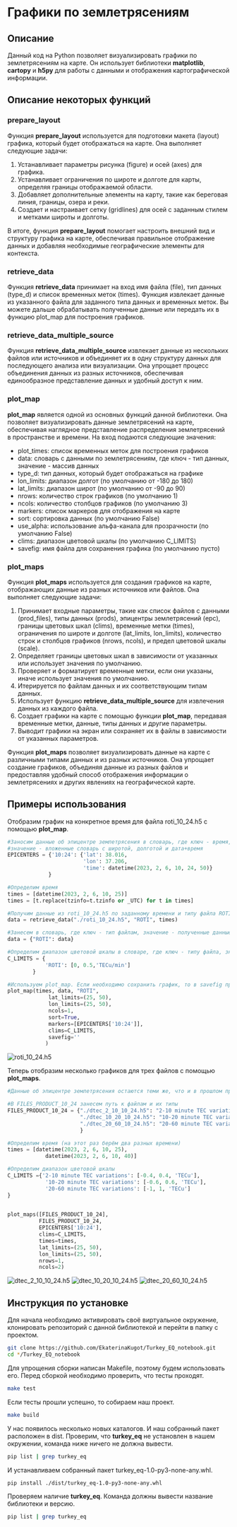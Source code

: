 # Графики по землетрясениям

## Описание
Данный код на Python позволяет визуализировать графики по землетрясениям на карте. Он использует библиотеки **matplotlib**, **cartopy** и **h5py** для работы с данными и отображения картографической информации.

## Описание некоторых функций
### prepare_layout
Функция **prepare_layout** используется для подготовки макета (layout) графика, который будет отображаться на карте. Она выполняет следующие задачи:

1. Устанавливает параметры рисунка (figure) и осей (axes) для графика.
2. Устанавливает ограничения по широте и долготе для карты, определяя границы отображаемой области.
3. Добавляет дополнительные элементы на карту, такие как береговая линия, границы, озера и реки.
4. Создает и настраивает сетку (gridlines) для осей с заданным стилем и метками широты и долготы.

В итоге, функция **prepare_layout** помогает настроить внешний вид и структуру графика на карте, обеспечивая правильное отображение данных и добавляя необходимые географические элементы для контекста.

### retrieve_data
Функция **retrieve_data** принимает на вход имя файла (file), тип данных (type_d) и список временных меток (times). Функция извлекает данные из указанного файла для заданного типа данных и временных меток. Вы можете дальше обрабатывать полученные данные или передать их в функцию plot_map для построения графиков.

### retrieve_data_multiple_source
Функция **retrieve_data_multiple_source** извлекает данные из нескольких файлов или источников и объединяет их в одну структуру данных для последующего анализа или визуализации. Она упрощает процесс объединения данных из разных источников, обеспечивая единообразное представление данных и удобный доступ к ним.

### plot_map
**plot_map** является одной из основных функций данной библиотеки. Она позволяет визуализировать данные землетрясений на карте, обеспечивая наглядное представление распределения землетрясений в пространстве и времени. На вход подаются следующие значения:

- plot_times: список временных меток для построения графиков
- data: словарь с данными по землетрясениям, где ключ - тип данных, значение - массив данных
- type_d: тип данных, который будет отображаться на графике
- lon_limits: диапазон долгот (по умолчанию от -180 до 180)
- lat_limits: диапазон широт (по умолчанию от -90 до 90)
- nrows: количество строк графиков (по умолчанию 1)
- ncols: количество столбцов графиков (по умолчанию 3)
- markers: список маркеров для отображения на карте
- sort: сортировка данных (по умолчанию False)
- use_alpha: использование альфа-канала для прозрачности (по умолчанию False)
- clims: диапазон цветовой шкалы (по умолчанию C_LIMITS)
- savefig: имя файла для сохранения графика (по умолчанию пусто)

### plot_maps
Функция **plot_maps** используется для создания графиков на карте, отображающих данные из разных источников или файлов. Она выполняет следующие задачи:

1. Принимает входные параметры, такие как список файлов с данными (prod_files), типы данных (prods), эпицентры землетрясений (epc), границы цветовых шкал (clims), временные метки (times), ограничения по широте и долготе (lat_limits, lon_limits), количество строк и столбцов графиков (nrows, ncols), и предел цветовой шкалы (scale).
2. Определяет границы цветовых шкал в зависимости от указанных или использует значения по умолчанию.
3. Проверяет и форматирует временные метки, если они указаны, иначе использует значения по умолчанию.
4. Итерируется по файлам данных и их соответствующим типам данных.
5. Использует функцию **retrieve_data_multiple_source** для извлечения данных из каждого файла.
6. Создает графики на карте с помощью функции **plot_map**, передавая временные метки, данные, типы данных и другие параметры.
7. Выводит графики на экран или сохраняет их в файлы в зависимости от указанных параметров.

Функция **plot_maps** позволяет визуализировать данные на карте с различными типами данных и из разных источников. Она упрощает создание графиков, объединяя данные из разных файлов и предоставляя удобный способ отображения информации о землетрясениях и других явлениях на географической карте.

## Примеры использования
Отобразим график на конкретное время для файла roti_10_24.h5 с помощью **plot_map**.

```python
#Заносим данные об эпицентре землетрясения в словарь, где ключ - время,
#значение - вложенные словарь с широтой, долготой и дата+время
EPICENTERS = {'10:24': {'lat': 38.016,
                        'lon': 37.206,
                        'time': datetime(2023, 2, 6, 10, 24, 50)}
             }

#Определим время
times = [datetime(2023, 2, 6, 10, 25)] 
times = [t.replace(tzinfo=t.tzinfo or _UTC) for t in times]

#Получим данные из roti_10_24.h5 по заданному времени и типу файла ROTI 
data = retrieve_data("./roti_10_24.h5", "ROTI", times)

#Занесем в словарь, где ключ - тип файлам, значение - полученные данные
data = {"ROTI": data}

#Определим диапазон цветовой шкалы в словаре, где ключ - типу файла, значение - массив
C_LIMITS = {
            'ROTI': [0, 0.5,'TECu/min']
        }

#Используем plot_map. Если необходимо сохранить график, то в savefig прописываем имя изображения
plot_map(times, data, "ROTI",
             lat_limits=(25, 50),
             lon_limits=(25, 50),
             ncols=1,
             sort=True,
             markers=[EPICENTERS['10:24']],
             clims=C_LIMITS,
             savefig=''
            )
```
![roti_10_24.h5](./images/1.jpg)

Теперь отобразим несколько графиков для трех файлов с помощью **plot_maps**.

```python
#Данные об эпицентре землетрясения остаются теми же, что и в прошлом примере

#В FILES_PRODUCT_10_24 занесем путь к файлам и их типы
FILES_PRODUCT_10_24 = {"./dtec_2_10_10_24.h5": "2-10 minute TEC variations",
                       "./dtec_10_20_10_24.h5": "10-20 minute TEC variations",
                       "./dtec_20_60_10_24.h5": "20-60 minute TEC variations"
                       }

#Определим время (на этот раз берём два разных времени)
times = [datetime(2023, 2, 6, 10, 25),
            datetime(2023, 2, 6, 10, 40)]

#Определим диапазон цветовой шкалы
C_LIMITS ={'2-10 minute TEC variations': [-0.4, 0.4, 'TECu'],
            '10-20 minute TEC variations': [-0.6, 0.6, 'TECu'],
            '20-60 minute TEC variations': [-1, 1, 'TECu']
}
        

plot_maps([FILES_PRODUCT_10_24],
          FILES_PRODUCT_10_24,
          EPICENTERS['10:24'],          
          clims=C_LIMITS,
          times=times,
          lat_limits=(25, 50),
          lon_limits=(25, 50),
          nrows=1,
          ncols=2)
```
![dtec_2_10_10_24.h5](./images/2.jpg)
![dtec_10_20_10_24.h5](./images/3.jpg)
![dtec_20_60_10_24.h5](./images/4.jpg)

## Инструкция по установке
Для начала необходимо активировать своё виртуальное окружение, клонировать репозиторий с данной библиотекой и перейти в папку с проектом.
```bash
git clone https://github.com/EkaterinaKugot/Turkey_EQ_notebook.git
cd */Turkey_EQ_notebook
```

Для упрощения сборки написан Makefile, поэтому будем использовать его. Перед сборкой необходимо проверить, что тесты проходят.
```bash
make test
```

Если тесты прошли успешно, то собираем наш проект.
```bash
make build 
```

У нас появилось несколько новых каталогов. И наш собранный пакет расположен в dist. Проверим, что **turkey_eq** не установлен в нашем окружении, команда ниже ничего не должна вывести.
```bash
pip list | grep turkey_eq
```

И устанавливаем собранный пакет turkey_eq-1.0-py3-none-any.whl.
```bash
pip install ./dist/turkey_eq-1.0-py3-none-any.whl
```

Проверяем наличие **turkey_eq**. Команда должны вывести название библиотеки и версию.
```bash
pip list | grep turkey_eq
```


